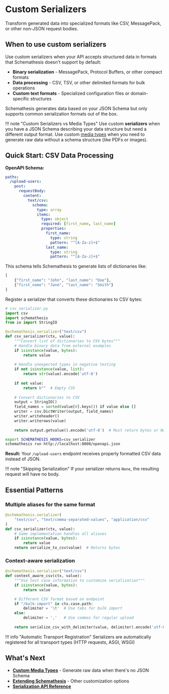 # Custom Serializers

Transform generated data into specialized formats like CSV, MessagePack, or other non-JSON request bodies.

## When to use custom serializers

Use custom serializers when your API accepts structured data in formats that Schemathesis doesn't support by default:

- **Binary serialization** - MessagePack, Protocol Buffers, or other compact formats
- **Data processing** - CSV, TSV, or other delimited formats for bulk operations
- **Custom text formats** - Specialized configuration files or domain-specific structures

Schemathesis generates data based on your JSON Schema but only supports common serialization formats out of the box.

!!! note "Custom Serializers vs Media Types"
    Use custom **serializers** when you have a JSON Schema describing your data structure but need a different output format. Use custom [media types](custom-media-types.md) when you need to generate raw data without a schema structure (like PDFs or images).

## Quick Start: CSV Data Processing

**OpenAPI Schema:**
```yaml
paths:
  /upload-users:
    post:
      requestBody:
        content:
          text/csv:
            schema:
              type: array
              items:
                type: object
                required: [first_name, last_name]
                properties:
                  first_name:
                    type: string
                    pattern: "^[A-Za-z]+$"
                  last_name:
                    type: string  
                    pattern: "^[A-Za-z]+$"
```

This schema tells Schemathesis to generate lists of dictionaries like:
```python
[
    {"first_name": "John", "last_name": "Doe"},
    {"first_name": "Jane", "last_name": "Smith"}
]
```

Register a serializer that converts these dictionaries to CSV bytes:

```python
# csv_serializer.py
import csv
import schemathesis
from io import StringIO

@schemathesis.serializer("text/csv")
def csv_serializer(ctx, value):
    """Convert list of dictionaries to CSV bytes"""
    # Handle binary data from external examples
    if isinstance(value, bytes):
        return value
    
    # Handle unexpected types in negative testing  
    if not isinstance(value, list):
        return str(value).encode('utf-8')
    
    if not value:
        return b""  # Empty CSV
    
    # Convert dictionaries to CSV
    output = StringIO()
    field_names = sorted(value[0].keys()) if value else []
    writer = csv.DictWriter(output, field_names)
    writer.writeheader()
    writer.writerows(value)
    
    return output.getvalue().encode('utf-8')  # Must return bytes or None
```

```bash
export SCHEMATHESIS_HOOKS=csv_serializer
schemathesis run http://localhost:8000/openapi.json
```

**Result:** Your `/upload-users` endpoint receives properly formatted CSV data instead of JSON.

!!! note "Skipping Serialization"
    If your serializer returns `None`, the resulting request will have no body.

## Essential Patterns

### Multiple aliases for the same format

```python
@schemathesis.serializer(
    "text/csv", "text/comma-separated-values", "application/csv"
)
def csv_serializer(ctx, value):
    # Same implementation handles all aliases
    if isinstance(value, bytes):
        return value
    return serialize_to_csv(value)  # Returns bytes
```

### Context-aware serialization

```python
@schemathesis.serializer("text/csv")
def context_aware_csv(ctx, value):
    """Use test case information to customize serialization"""
    if isinstance(value, bytes):
        return value

    # Different CSV format based on endpoint
    if "/bulk-import" in ctx.case.path:
        delimiter = '\t'  # Use tabs for bulk import
    else:
        delimiter = ','   # Use commas for regular upload
    
    return serialize_csv_with_delimiter(value, delimiter).encode('utf-8')
```

!!! info "Automatic Transport Registration"
    Serializers are automatically registered for all transport types (HTTP requests, ASGI, WSGI)

## What's Next

- **[Custom Media Types](custom-media-types.md)** - Generate raw data when there's no JSON Schema
- **[Extending Schemathesis](extending.md)** - Other customization options
- **[Serialization API Reference](../reference/python.md#serialization)**
